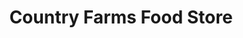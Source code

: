 ---
title: "Country Farms Food Store"
url: /keyport/country-farms-food-store/
shop: Lebensmittel
---